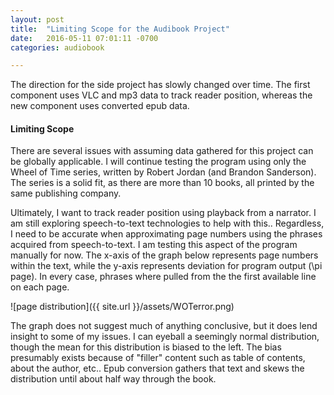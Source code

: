 ```yaml
---
layout: post
title:  "Limiting Scope for the Audibook Project"
date:   2016-05-11 07:01:11 -0700
categories: audiobook

---
```


The direction for the side project has slowly changed over time. The first
component uses VLC and mp3 data to track reader position, whereas the new
component uses converted epub data. 

#### Limiting Scope

There are several issues with assuming data gathered for this project can
be globally applicable. I will continue testing the program using only the
Wheel of Time series, written by Robert Jordan (and Brandon Sanderson). The
series is a solid fit, as there are more than 10 books, all printed by the
same publishing company. 

Ultimately, I want to track reader position using playback from a narrator. 
I am still exploring speech-to-text technologies to help with this.. 
Regardless, I need to be accurate when approximating page numbers using the
phrases acquired from speech-to-text. I am testing this aspect of the 
program manually for now. The x-axis of the graph below represents 
page numbers within the text, while the y-axis represents deviation for 
program output (\pi page). In every case, phrases where pulled from the the
first available line on each page.

![page distribution]({{ site.url }}/assets/WOTerror.png)

The graph does not suggest much of anything conclusive, but it does lend
insight to some of my issues. I can eyeball a seemingly normal distribution,
though the mean for this distribution is biased to the left. The bias 
presumably exists because of "filler" content such as table of contents, 
about the author, etc.. Epub conversion gathers that text and skews the 
distribution until about half way through the book. 




